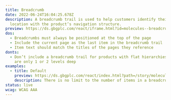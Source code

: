 ```yaml
---
title: Breadcrumb
date: 2022-06-24T16:04:25.678Z
description: A breadcrumb trail is used to help customers identify their
  location with the product’s navigation structure.
preview: https://ds.gbgplc.com/react/iframe.html?id=molecules--breadcrumb-element
dos:
  - Breadcrumbs must always be positioned at the top of the page
  - Include the current page as the last item in the breadcrumb trail
  - Item text should match the titles of the pages they reference
donts:
  - Don’t include a breadcrumb trail for products with flat hierarchies, that
    are only 1 or 2 levels deep
examples:
  - title: Default
    preview: https://ds.gbgplc.com/react/index.html?path=/story/molecules--breadcrumb-element&nav=0
    description: There is no limit to the number of items in a breadcrumb.
status: live
wcag: WCAG AAA
---
```

